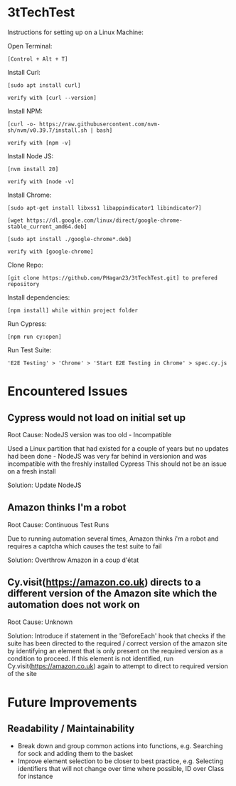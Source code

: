 # 3tTechTest

Instructions for setting up on a Linux Machine:

Open Terminal:

	[Control + Alt + T]

Install Curl:

	[sudo apt install curl]
	
	verify with [curl --version]
	
Install NPM:

	[curl -o- https://raw.githubusercontent.com/nvm-sh/nvm/v0.39.7/install.sh | bash]
	
	verify with [npm -v]
	
Install Node JS:

	[nvm install 20]
	
	verify with [node -v]
	
Install Chrome:

	[sudo apt-get install libxss1 libappindicator1 libindicator7]
	
	[wget https://dl.google.com/linux/direct/google-chrome-stable_current_amd64.deb]
	
	[sudo apt install ./google-chrome*.deb]
	
	verify with [google-chrome]

Clone Repo:

	[git clone https://github.com/PHagan23/3tTechTest.git] to prefered repository
	
Install dependencies:

	[npm install] while within project folder
	
Run Cypress:

	[npm run cy:open]
	
	
Run Test Suite:
	
	'E2E Testing' > 'Chrome' > 'Start E2E Testing in Chrome' > spec.cy.js

# Encountered Issues

## Cypress would not load on initial set up

Root Cause: NodeJS version was too old - Incompatible

Used a Linux partition that had existed for a couple of years but no updates had been done - NodeJS was very far behind in versionion and was incompatible with the freshly installed Cypress
This should not be an issue on a fresh install

Solution: Update NodeJS

## Amazon thinks I'm a robot

Root Cause: Continuous Test Runs

Due to running automation several times, Amazon thinks i'm a robot and requires a captcha which causes the test suite to fail

Solution: Overthrow Amazon in a coup d'état

## Cy.visit(https://amazon.co.uk) directs to a different version of the Amazon site which the automation does not work on

Root Cause: Unknown

Solution: Introduce if statement in the 'BeforeEach' hook that checks if the suite has been directed to the required / correct version of the amazon site by identifying an element that is only present on the required version as a condition to proceed. If this element is not identified, run Cy.visit(https://amazon.co.uk) again to attempt to direct to required version of the site

# Future Improvements

## Readability / Maintainability

- Break down and group common actions into functions, e.g. Searching for sock and adding them to the basket
- Improve element selection to be closer to best practice, e.g. Selecting identifiers that will not change over time where possible, ID over Class for instance
